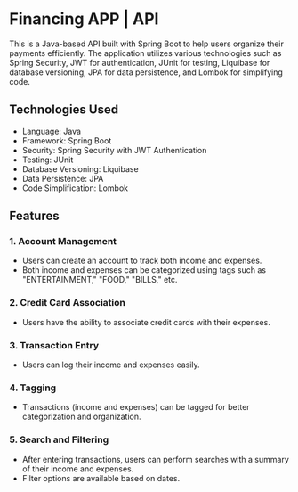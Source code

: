 # Financing APP | API

This is a Java-based API built with Spring Boot to help users organize their payments efficiently. The application utilizes various technologies such as Spring Security, JWT for authentication, JUnit for testing, Liquibase for database versioning, JPA for data persistence, and Lombok for simplifying code.

## Technologies Used
- Language: Java
- Framework: Spring Boot
- Security: Spring Security with JWT Authentication
- Testing: JUnit
- Database Versioning: Liquibase
- Data Persistence: JPA
- Code Simplification: Lombok

## Features

### 1. Account Management
   - Users can create an account to track both income and expenses.
   - Both income and expenses can be categorized using tags such as "ENTERTAINMENT," "FOOD," "BILLS," etc.

### 2. Credit Card Association
   - Users have the ability to associate credit cards with their expenses.

### 3. Transaction Entry
   - Users can log their income and expenses easily.

### 4. Tagging
   - Transactions (income and expenses) can be tagged for better categorization and organization.

### 5. Search and Filtering
   - After entering transactions, users can perform searches with a summary of their income and expenses.
   - Filter options are available based on dates.
